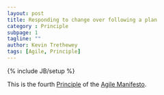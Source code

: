 ```yaml
---
layout: post
title: Responding to change over following a plan
category : Principle
subpage: 1
tagline: ""
author: Kevin Trethewey
tags: [Agile, Principle]
---
```

{% include JB/setup %}

This is the fourth [Principle](/principles.html) of the [Agile Manifesto](/archetype/AgileManifesto/).